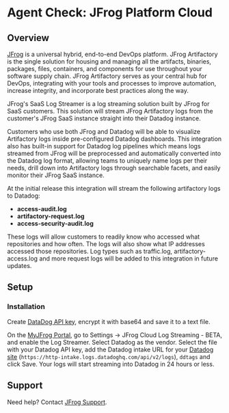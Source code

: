 # Agent Check: JFrog Platform Cloud

## Overview

[JFrog](https://jfrog.com/) is a universal hybrid, end-to-end DevOps platform. JFrog Artifactory is the single solution for housing and managing all the artifacts, binaries, packages, files, containers, and components for use throughout your software supply chain.
JFrog Artifactory serves as your central hub for DevOps, integrating with your tools and processes to improve automation, increase integrity, and incorporate best practices along the way.

JFrog's SaaS Log Streamer is a log streaming solution built by JFrog for SaaS customers. This solution will stream JFrog Artifactory logs from the customer's JFrog SaaS instance straight into their Datadog instance.

Customers who use both JFrog and Datadog will be able to visualize Artifactory logs inside pre-configured Datadog dashboards. This integration also has built-in support for Datadog log pipelines which means logs streamed from JFrog will be preprocessed and automatically converted into the Datadog log format, allowing teams to uniquely name logs per their needs, drill down into Artifactory logs through searchable facets, and easily monitor their JFrog SaaS instance.

At the initial release this integration will stream the following artifactory logs to Datadog:

- **access-audit.log**
- **artifactory-request.log**
- **access-security-audit.log**

These logs will allow customers to readily know who accessed what repositories and how often. The logs will also show what IP addresses accessed those repositories. Log types such as traffic.log, artifactory-access.log and more request logs will be added to this integration in future updates.

## Setup

### Installation

Create [DataDog API key](https://app.datadoghq.com/organization-settings/api-keys), encrypt it with base64 and save it to a text file.  

On the [MyJFrog Portal](https://my.jfrog.com), go to Settings -> JFrog Cloud Log Streaming - BETA, and enable the Log Streamer.
Select Datadog as the vendor. Select the file with your Datadog API key, add the Datadog intake URL for your [Datadog site](https://docs.datadoghq.com/getting_started/site/) (`https://http-intake.logs.datadoghq.com/api/v2/logs`), `ddtags` and click Save.
Your logs will start streaming into Datadog in 24 hours or less.

## Support

Need help? Contact [JFrog Support](https://support.jfrog.com/).